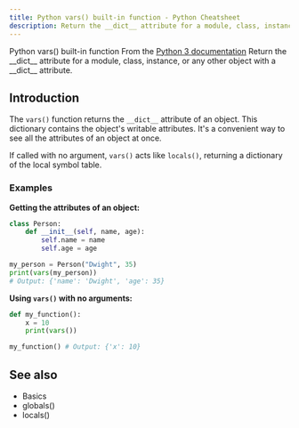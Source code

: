 ```yaml
---
title: Python vars() built-in function - Python Cheatsheet
description: Return the __dict__ attribute for a module, class, instance, or any other object with a __dict__ attribute.
---
```


<base-title :title="frontmatter.title" :description="frontmatter.description">
Python vars() built-in function
</base-title>

<base-disclaimer>
  <base-disclaimer-title>
    From the <a target="_blank" href="https://docs.python.org/3/library/functions.html#vars">Python 3 documentation</a>
  </base-disclaimer-title>
  <base-disclaimer-content>
    Return the __dict__ attribute for a module, class, instance, or any other object with a __dict__ attribute.
  </base-disclaimer-content>
</base-disclaimer>

## Introduction

The `vars()` function returns the `__dict__` attribute of an object. This dictionary contains the object's writable attributes. It's a convenient way to see all the attributes of an object at once.

If called with no argument, `vars()` acts like `locals()`, returning a dictionary of the local symbol table.

### Examples

**Getting the attributes of an object:**

```python
class Person:
    def __init__(self, name, age):
        self.name = name
        self.age = age

my_person = Person("Dwight", 35)
print(vars(my_person))
# Output: {'name': 'Dwight', 'age': 35}
```

**Using `vars()` with no arguments:**

```python
def my_function():
    x = 10
    print(vars())

my_function() # Output: {'x': 10}
```

## See also

- <router-link to="/cheatsheet/basics/">Basics</router-link>
- <router-link to="/builtin/globals/">globals()</router-link>
- <router-link to="/builtin/locals/">locals()</router-link>
